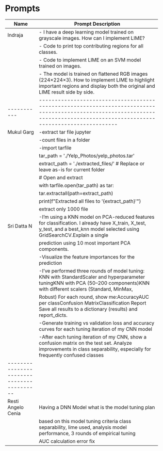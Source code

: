 # Prompts

| Name      | Prompt Description                                                                                                                                                          |
|-----------|-----------------------------------------------------------------------------------------------------------------------------------------------------------------------------|
| Indraja   | - I have a deep learning model trained on grayscale images. How can I implement LIME?                                                                                       |
|           | - Code to print top contributing regions for all classes.                                                                                                                   |
|           | - Code to implement LIME on an SVM model trained on images.                                                                                                                 |
|           | - The model is trained on flattened RGB images (224×224×3). How to implement LIME to highlight important regions and display both the original and LIME result side by side.|
|-----------|-----------------------------------------------------------------------------------------------------------------------------------------------------------------------------|
| Mukul Garg|-extract tar file jupyter                                                                                                                                                    |   
|           |-count files in a folder                                                                                                                                                     |
|           |-import tarfile                                                                                                                                                              |
|           | tar_path = './Yelp_Photos/yelp_photos.tar'                                                                                                                                  |
|           | extract_path = './extracted_files/'  # Replace or leave as-is for current folder                                                                                            |
|           | # Open and extract                                                                                                                                                          |      
|           | with tarfile.open(tar_path) as tar:                                                                                                                                         |
|           |    tar.extractall(path=extract_path)                                                                                                                                        |
|           |    print(f"Extracted all files to '{extract_path}'")
|           | extract only 1000 file
|Sri Datta N|-I’m using a KNN model on PCA-reduced features for classification. I already have X_train, X_test, y_test, and a best_knn model selected using GridSearchCV.Explain a single  |           |
|           | prediction using 10 most important PCA components.
|           |-Visualize the feature importances for the prediction
|           |-I’ve performed three rounds of model tuning: KNN with StandardScaler and hyperparameter tuningKNN with PCA (50–200 components)KNN with different scalers (Standard, MinMax, 
|           | Robust) For each round, show me:AccuracyAUC per classConfusion MatrixClassification Report Save all results to a dictionary (results) and report_dicts.
|           |-Generate training vs validation loss and accuracy curves for each tuning iteration of my CNN model
|           |-After each tuning iteration of my CNN, show a confusion matrix on the test set. Analyze improvements in class separability, especially for frequently confused classes
------------------------------------------|
| Resti Angelo Cenia|Having a DNN Model what is the model tuning plan                                                                                                                                                    |   
|           |based on this model tuning criteria class separability, lime used, analysis model performance, 3 rounds of empirical tuning                                                                                                                                                     |
|           |AUC calculation error fix                                                                                                          
